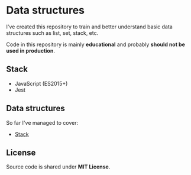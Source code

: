 # Data structures
I've created this repository to train and better understand basic data structures such as list, set, stack, etc. 

Code in this repository is mainly **educational** and probably **should not be used in production**.

## Stack
- JavaScript (ES2015+)
- Jest

## Data structures
So far I've managed to cover:
- <a href="https://en.wikipedia.org/wiki/Stack_(abstract_data_type)">Stack</a>

## License
Source code is shared under **MIT License**.